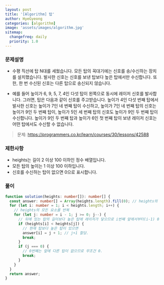 ```yaml
---
layout: post
title: '[Algorithm] 탑'
author: HyeGyeong
categories: [algorithm]
image: 'assets/images/algorithm.jpg'
sitemap:
  changefreq: daily
  priority: 1.0
---
```


### 문제설명

- 수평 직선에 탑 N대를 세웠습니다. 모든 탑의 꼭대기에는 신호를 송/수신하는 장치를 설치했습니다. 발사한 신호는 신호를 보낸 탑보다 높은 탑에서만 수신합니다. 또한, 한 번 수신된 신호는 다른 탑으로 송신되지 않습니다.

- 예를 들어 높이가 6, 9, 5, 7, 4인 다섯 탑이 왼쪽으로 동시에 레이저 신호를 발사합니다. 그러면, 탑은 다음과 같이 신호를 주고받습니다. 높이가 4인 다섯 번째 탑에서 발사한 신호는 높이가 7인 네 번째 탑이 수신하고, 높이가 7인 네 번째 탑의 신호는 높이가 9인 두 번째 탑이, 높이가 5인 세 번째 탑의 신호도 높이가 9인 두 번째 탑이 수신합니다. 높이가 9인 두 번째 탑과 높이가 6인 첫 번째 탑이 보낸 레이저 신호는 어떤 탑에서도 수신할 수 없습니다.

> 문제: https://programmers.co.kr/learn/courses/30/lessons/42588

### 제한사항

- heights는 길이 2 이상 100 이하인 정수 배열입니다.
- 모든 탑의 높이는 1 이상 100 이하입니다.
- 신호를 수신하는 탑이 없으면 0으로 표시합니다.

### 풀이

```ts
function solution(heights: number[]): number[] {
  const answer: number[] = Array(heights.length).fill(0); // heights의 길이만큼 0으로 채운 array 생성
  for (let i: number = 1; i < heights.length; i++) {
    // heights의 모든 요소를 반복
    for (let j: number = i - 1; j >= 0; j--) {
      // 뒤에 있는 탑의 길이보다 높은 탑에 레이저가 닿으므로 i번째 앞에서부터(i-1) 0번째까지 더 높은 탑이 있는지 체크
      if (heights[i] < heights[j]) {
        // 현재 탑보다 높은 탑이 있으면
        answer[i] = j + 1; // j+1 할당.
        break;
      }
      if (j === 0) {
        // 0번째는 앞에 다른 탑이 없으므로 무조건 0.
        break;
      }
    }
  }
  return answer;
}
```
